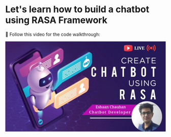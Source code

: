 # Let's learn how to build a chatbot using RASA Framework

🔴 Follow this video for the code walkthrough:

[![Alt text](https://raw.githubusercontent.com/pik1989/RASAChatbot/main/RASA%20Chatbot.jpg)](https://www.youtube.com/watch?v=2qI1CcMa55c)

